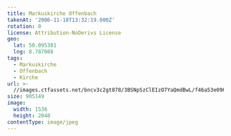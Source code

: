 ```yaml
---
title: Markuskirche Offenbach
takenAt: '2006-11-18T13:32:19.000Z'
rotation: 0
license: Attribution-NoDerivs License
geo:
  lat: 50.095301
  lng: 8.787088
tags:
  - Markuskirche
  - Offenbach
  - Kirche
url: >-
  //images.ctfassets.net/bncv3c2gt878/3BSNpSzClEIzO7YaQmdBwL/f46a53e0961b0ed97d28e2a0fa1ef658/markuskirche-offenbach_4545504532_o
size: 905149
image:
  width: 1536
  height: 2048
contentType: image/jpeg
---
```


